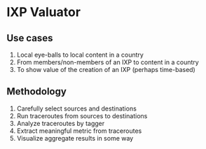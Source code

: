 # IXP Valuator

## Use cases

1. Local eye-balls to local content in a country
2. From members/non-members of an IXP to content in a country
3. To show value of the creation of an IXP (perhaps time-based)

## Methodology

1. Carefully select sources and destinations
2. Run traceroutes from sources to destinations
3. Analyze traceroutes by tagger
4. Extract meaningful metric from traceroutes
5. Visualize aggregate results in some way


